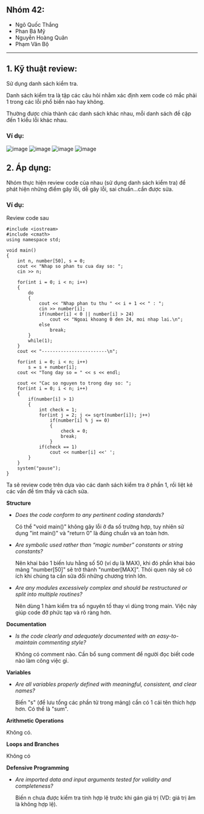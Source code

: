 ## Nhóm 42:
* Ngô Quốc Thắng
* Phan Bá Mỹ
* Nguyễn Hoàng Quân
* Phạm Văn Bộ

***

## 1. Kỹ thuật review:
Sử dụng danh sách kiểm tra. 

Danh sách kiểm tra là tập các câu hỏi nhằm xác định xem code có mắc phải 1 trong các lỗi phổ biến nào hay không.

Thường được chia thành các danh sách khác nhau, mỗi danh sách đề cập đến 1 kiểu lỗi khác nhau.


### Ví dụ:
![image](https://cloud.githubusercontent.com/assets/14196738/11059122/4aadbe6a-87ca-11e5-9d40-ba8fe9f58f8f.png)
![image](https://cloud.githubusercontent.com/assets/14196738/11059171/a832d412-87ca-11e5-8110-117f8da2a520.png)
![image](https://cloud.githubusercontent.com/assets/14196738/11059333/a78c762a-87cb-11e5-818a-34cb7026e163.png)
![image](https://cloud.githubusercontent.com/assets/14196738/11059379/e77f5fa4-87cb-11e5-971c-f483bdb0d48e.png)

## 2. Áp dụng:
Nhóm thực hiện review code của nhau (sử dụng danh sách kiểm tra) để phát hiện những điểm gây lỗi, dễ gây lỗi, sai chuẩn...cần được sửa.

### Ví dụ: 
Review code sau

    #include <iostream>
    #include <cmath>
    using namespace std;
    
    void main()
    {
        int n, number[50], s = 0;
        cout << "Nhap so phan tu cua day so: ";
        cin >> n;
        
        for(int i = 0; i < n; i++)
        {
            do
            {
                cout << "Nhap phan tu thu " << i + 1 << " : ";
                cin >> number[i];
                if(number[i] < 0 || number[i] > 24)
                    cout << "Ngoai khoang 0 den 24, moi nhap lai.\n";
                else
                    break;
            }
            while(1);
        }
        cout << "------------------------\n";

        for(int i = 0; i < n; i++)
            s = s + number[i];
        cout << "Tong day so = " << s << endl;
        
        cout << "Cac so nguyen to trong day so: ";
        for(int i = 0; i < n; i++)
        {
            if(number[i] > 1)
            {
                int check = 1;
                for(int j = 2; j <= sqrt(number[i]); j++)
                    if(number[i] % j == 0)
                    {
                        check = 0;
                        break;
                    }
                if(check == 1)
                    cout << number[i] <<' ';
            }
        }
        system("pause");
    }

Ta sẽ review code trên dựa vào các danh sách kiểm tra ở phần 1, rồi liệt kê các vấn đề tìm thấy và cách sửa.

**Structure**

* _Does the code conform to any pertinent coding standards?_

   Có thể "void main()" không gây lỗi ở đa số trường hợp, tuy nhiên sử dụng "int main()" và "return 0" là đúng chuẩn và an toàn hơn.

* _Are symbolic used rather than “magic number” constants or string constants?_

   Nên khai báo 1 biến lưu hằng số 50 (ví dụ là MAX), khi đó phần khai báo mảng "number[50]" sẽ trở thành "number[MAX]". Thói quen này sẽ có ích khi chúng ta cần sửa đổi những chương trình lớn.

* _Are any modules excessively complex and should be restructured or split into multiple routines?_

   Nên dùng 1 hàm kiểm tra số nguyên tố thay vì dùng trong main. Việc này giúp code đỡ phức tạp và rõ ràng hơn.

**Documentation**

* _Is the code clearly and adequately documented with an easy-to-maintain commenting style?_

   Không có comment nào. Cần bổ sung comment để người đọc biết code nào làm công việc gì.

**Variables**

* _Are all variables properly defined with meaningful, consistent, and clear names?_

   Biến "s" (để lưu tổng các phần tử trong mảng) cần có 1 cái tên thích hợp hơn. Có thể là "sum".

**Arithmetic Operations**

   Không có.

**Loops and Branches**

   Không có

**Defensive Programming**

* _Are imported data and input arguments tested for validity and completeness?_

   Biến n chưa được kiểm tra tính hợp lệ trước khi gán giá trị (VD: giá trị âm là không hợp lệ).
